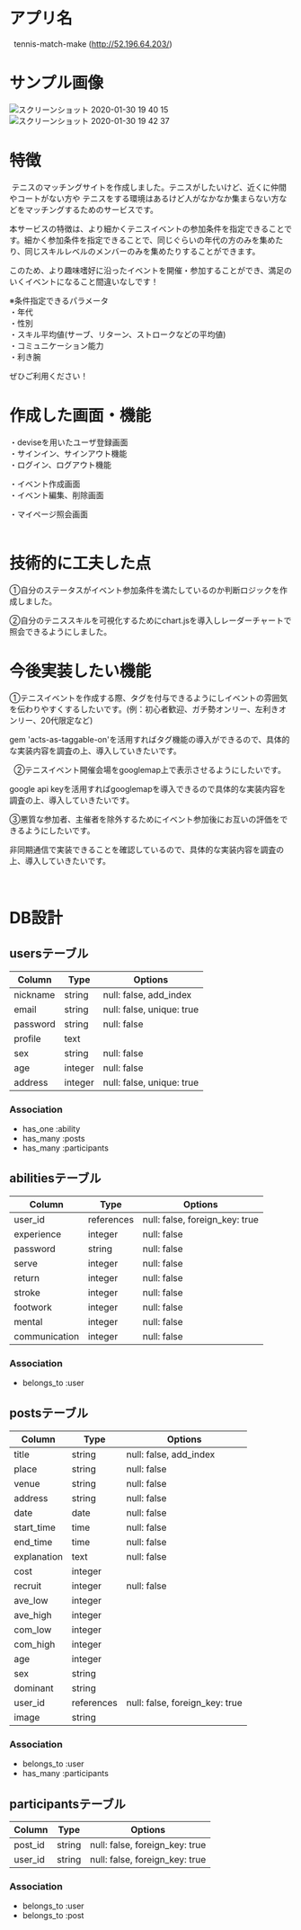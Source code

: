 # アプリ名
 
tennis-match-make  (http://52.196.64.203/)
 
# サンプル画像

![スクリーンショット 2020-01-30 19 40 15](https://user-images.githubusercontent.com/52908553/73450653-2e16c680-43a9-11ea-8570-c67595964b97.png)
![スクリーンショット 2020-01-30 19 42 37](https://user-images.githubusercontent.com/52908553/73450690-44248700-43a9-11ea-80fa-00f8e1704044.png)

# 特徴
 テニスのマッチングサイトを作成しました。テニスがしたいけど、近くに仲間やコートがない方や
テニスをする環境はあるけど人がなかなか集まらない方などをマッチングするためのサービスです。

本サービスの特徴は、より細かくテニスイベントの参加条件を指定できることです。細かく参加条件を指定できることで、同じぐらいの年代の方のみを集めたり、同じスキルレベルのメンバーのみを集めたりすることができます。

このため、より趣味嗜好に沿ったイベントを開催・参加することができ、満足のいくイベントになること間違いなしです！

 ※条件指定できるパラメータ  
    ・年代  
    ・性別  
    ・スキル平均値(サーブ、リターン、ストロークなどの平均値)  
    ・コミュニケーション能力  
    ・利き腕  

ぜひご利用ください！ 

# 作成した画面・機能
・deviseを用いたユーザ登録画面  
・サインイン、サインアウト機能  
・ログイン、ログアウト機能   

・イベント作成画面  
・イベント編集、削除画面  

・マイページ照会画面  
 
# 技術的に工夫した点
①自分のステータスがイベント参加条件を満たしているのか判断ロジックを作成しました。

②自分のテニススキルを可視化するためにchart.jsを導入しレーダーチャートで照会できるようにしました。
 
# 今後実装したい機能
①テニスイベントを作成する際、タグを付与できるようにしイベントの雰囲気を伝わりやすくするしたいです。(例：初心者歓迎、ガチ勢オンリー、左利きオンリー、20代限定など)

gem 'acts-as-taggable-on'を活用すればタグ機能の導入ができるので、具体的な実装内容を調査の上、導入していきたいです。  

 
②テニスイベント開催会場をgooglemap上で表示させるようにしたいです。

google api keyを活用すればgooglemapを導入できるので具体的な実装内容を調査の上、導入していきたいです。  


③悪質な参加者、主催者を除外するためにイベント参加後にお互いの評価をできるようにしたいです。

非同期通信で実装できることを確認しているので、具体的な実装内容を調査の上、導入していきたいです。  

 
# DB設計
## usersテーブル
|Column|Type|Options|
|------|----|-------|
|nickname|string|null: false, add_index|
|email|string|null: false, unique: true|
|password|string|null: false|
|profile|text| |
|sex|string|null: false|
|age|integer|null: false|
|address|integer|null: false, unique: true|

### Association
- has_one :ability
- has_many :posts
- has_many :participants

## abilitiesテーブル
|Column|Type|Options|
|------|----|-------|
|user_id|references|null: false, foreign_key: true|
|experience|integer|null: false|
|password|string|null: false|
|serve|integer|null: false|
|return|integer|null: false|
|stroke|integer|null: false|
|footwork|integer|null: false|
|mental|integer|null: false|
|communication|integer|null: false|

### Association
- belongs_to :user

## postsテーブル
|Column|Type|Options|
|------|----|-------|
|title|string|null: false, add_index|
|place|string|null: false|
|venue|string|null: false|
|address|string|null: false|
|date|date|null: false|
|start_time|time|null: false|
|end_time|time|null: false|
|explanation|text|null: false|
|cost|integer| |
|recruit|integer|null: false|
|ave_low|integer| |
|ave_high|integer| |
|com_low|integer| |
|com_high|integer| |
|age|integer| |
|sex|string| |
|dominant|string| |
|user_id|references|null: false, foreign_key: true|
|image|string| |
### Association
- belongs_to :user
- has_many :participants

## participantsテーブル
|Column|Type|Options|
|------|----|-------|
|post_id|string|null: false, foreign_key: true|
|user_id|string|null: false, foreign_key: true|
### Association
- belongs_to :user
- belongs_to :post
